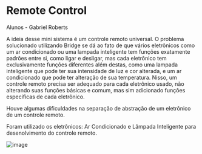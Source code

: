 # Remote Control

Alunos
    - Gabriel Roberts

A ideia desse mini sistema é um controle remoto universal.
O problema solucionado utilizando Bridge se dá ao fato de que vários eletrônicos como um ar condicionado ou uma lampada inteligente tem funções exatamente padrões entre si, como ligar e desligar, mas cada eletrônico tem exclusivamente funções diferentes além destas, como uma lampada inteligente que pode ter sua intensidade de luz e cor alterada, e um ar condicionado que pode ter alteração de sua temperatura. Nisso, um controle remoto precisa ser adequado para cada eletrônico usado, não alterando suas funções básicas e comum, mas sim adicionado funções especificas de cada eletrônico.

Houve algumas dificuldades na separação de abstração de um eletrônico de um controle remoto.

Foram utilizado os eletrônicos: Ar Condicionado e Lâmpada Inteligente para desenolvimento do controle remoto.

![image](https://github.com/user-attachments/assets/ca12e3a4-2a91-4f6f-a784-a6f53663ba97)


